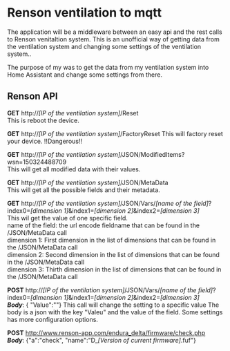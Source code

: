 
# Renson ventilation to mqtt

The application will be a middleware between an easy api and the rest calls to Renson venitaltion system. This is an unofficial way of getting data from the ventilation system and changing some settings of the ventilation system..

The purpose of my was to get the data from my ventilation system into Home Assistant and change some settings from there.

## Renson API

**GET** http://*[IP of the ventilation system]*/Reset  
This is reboot the device.  

**GET** http://*[IP of the ventilation system]*/FactoryReset
This will factory reset your device. !!Dangerous!!

**GET** http://*[IP of the ventilation system]*/JSON/ModifiedItems?wsn=150324488709  
This will get all modified data with their values.  

**GET** http://*[IP of the ventilation system]*/JSON/MetaData  
This will get all the possible fields and their metadata.  

**GET** http://*[IP of the ventilation system]*/JSON/Vars/*[name of the field]*?index0=*[dimension 1]*&index1=*[dimension 2]*&index2=*[dimension 3]*  
This wil get the value of one specific field.  
name of the field: the url encode fieldname that can be found in the /JSON/MetaData call  
dimension 1: First dimension in the list of dimensions that can be found in the /JSON/MetaData call  
dimension 2: Second dimension in the list of dimensions that can be found in the /JSON/MetaData call  
dimension 3: Thirth dimension in the list of dimensions that can be found in the /JSON/MetaData call  

**POST** http://*[IP of the ventilation system]*/JSON/Vars/*[name of the field]*?index0=*[dimension 1]*&index1=*[dimension 2]*&index2=*[dimension 3]*  
***Body***: { "Value":""}
This call will change the setting to a specific value
The body is a json with the key "Valeu" and the value of the field. Some settings has more configuration options.  

**POST** http://www.renson-app.com/endura_delta/firmware/check.php  
***Body***: {"a":"check", "name":"D_*[Version of current firmware]*.fuf"}
